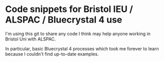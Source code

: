 # Code snippets for Bristol IEU / ALSPAC / Bluecrystal 4 use

I'm using this git to share any code I think may help anyone working in Bristol Uni with ALSPAC. 

In particular, basic Bluecrystal 4 processes which took me forever to learn because I couldn't find up-to-date examples. 

